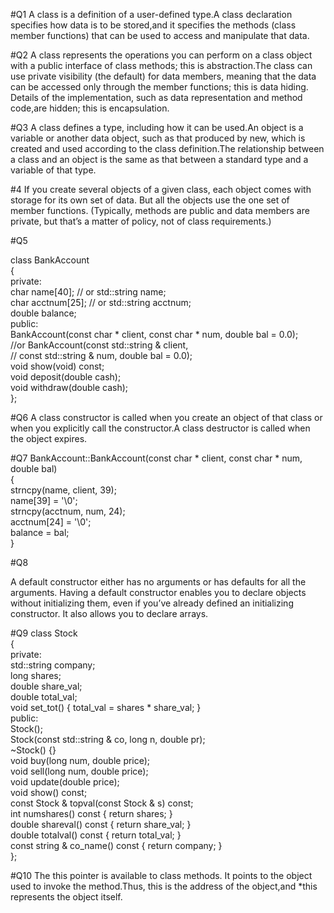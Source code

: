 #Q1
A class is a definition of a user-defined type.A class declaration specifies how data is
to be stored,and it specifies the methods (class member functions) that can be used
to access and manipulate that data.

#Q2
A class represents the operations you can perform on a class object with a public
interface of class methods; this is abstraction.The class can use private visibility (the
default) for data members, meaning that the data can be accessed only through the
member functions; this is data hiding. Details of the implementation, such as data
representation and method code,are hidden; this is encapsulation.


#Q3
 A class defines a type, including how it can be used.An object is a variable or
another data object, such as that produced by new, which is created and used
according to the class definition.The relationship between a class and an object is
the same as that between a standard type and a variable of that type.


#4
If you create several objects of a given class, each object comes with storage for its
own set of data. But all the objects use the one set of member functions. (Typically,
methods are public and data members are private, but that’s a matter of policy, not
of class requirements.)

#Q5

class BankAccount</br>
{</br>
private:</br>
char name[40]; // or std::string name;</br>
char acctnum[25]; // or std::string acctnum;</br>
double balance;</br>
public:</br>
BankAccount(const char * client, const char * num, double bal = 0.0);</br>
//or BankAccount(const std::string & client,</br>
// const std::string & num, double bal = 0.0);</br>
void show(void) const;</br>
void deposit(double cash);</br>
void withdraw(double cash);</br>
};

#Q6
A class constructor is called when you create an object of that class or when you
explicitly call the constructor.A class destructor is called when the object expires.

#Q7
BankAccount::BankAccount(const char * client, const char * num, double bal)</br>
{</br>
strncpy(name, client, 39);</br>
name[39] = '\0';</br>
strncpy(acctnum, num, 24);</br>
acctnum[24] = '\0';</br>
balance = bal;</br>
}

#Q8

A default constructor either has no arguments or has defaults for all the arguments.
Having a default constructor enables you to declare objects without initializing
them, even if you’ve already defined an initializing constructor. It also allows you to
declare arrays.

#Q9
class Stock<br/>
{<br/>
private:<br/>
std::string company;<br/>
long shares;<br/>
double share_val;<br/>
double total_val;<br/>
void set_tot() { total_val = shares * share_val; }<br/>
public:<br/>
Stock(); <br/>
Stock(const std::string & co, long n, double pr);<br/>
~Stock() {}<br/>
void buy(long num, double price);<br/>
void sell(long num, double price);<br/>
void update(double price);<br/>
void show() const;<br/>
const Stock & topval(const Stock & s) const;<br/>
int numshares() const { return shares; }<br/>
double shareval() const { return share_val; }<br/>
double totalval() const { return total_val; }<br/>
const string & co_name() const { return company; }<br/>
};

#Q10
The this pointer is available to class methods. It points to the object used to
invoke the method.Thus, this is the address of the object,and *this represents the
object itself.



